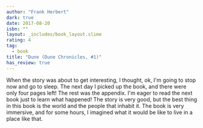 ```yaml
---
author: "Frank Herbert"
dark: true
date: 2017-08-20
isbn: ""
layout: _includes/book_layout.slime
rating: 4
tag:
  - book
title: "Dune (Dune Chronicles, #1)"
has_review: true
---
```


When the story was about to get interesting, I thought, ok, I'm going to stop now and go to sleep. The next day I picked up the book, and there were only four pages left! The rest was the appendix. I'm eager to read the next book just to learn what happened! The story is very good, but the best thing in this book is the world and the people that inhabit it. The book is very immersive, and for some hours, I imagined what it would be like to live in a place like that.
